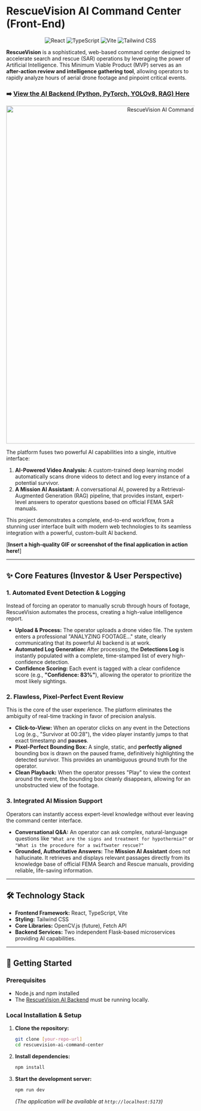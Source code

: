 # RescueVision AI Command Center (Front-End)

<p align="center">
  <img src="https://img.shields.io/badge/React-20232A?style=for-the-badge&logo=react&logoColor=61DAFB" alt="React"/>
  <img src="https://img.shields.io/badge/TypeScript-007ACC?style=for-the-badge&logo=typescript&logoColor=white" alt="TypeScript"/>
  <img src="https://img.shields.io/badge/Vite-646CFF?style=for-the-badge&logo=vite&logoColor=white" alt="Vite"/>
  <img src="https://img.shields.io/badge/Tailwind_CSS-38B2AC?style=for-the-badge&logo=tailwind-css&logoColor=white" alt="Tailwind CSS"/>
</p>

**RescueVision** is a sophisticated, web-based command center designed to accelerate search and rescue (SAR) operations by leveraging the power of Artificial Intelligence. This Minimum Viable Product (MVP) serves as an **after-action review and intelligence gathering tool**, allowing operators to rapidly analyze hours of aerial drone footage and pinpoint critical events.

### **➡️ [View the AI Backend (Python, PyTorch, YOLOv8, RAG) Here](https://github.com/MdEhsanulHaqueKanan/rescue-vision-project)**

<p align="center">
  <img src="./assets/RescueVision_demo.gif" alt="RescueVision AI Command Center Demo" width="900"/>
</p>

The platform fuses two powerful AI capabilities into a single, intuitive interface:
1.  **AI-Powered Video Analysis:** A custom-trained deep learning model automatically scans drone videos to detect and log every instance of a potential survivor.
2.  **A Mission AI Assistant:** A conversational AI, powered by a Retrieval-Augmented Generation (RAG) pipeline, that provides instant, expert-level answers to operator questions based on official FEMA SAR manuals.

This project demonstrates a complete, end-to-end workflow, from a stunning user interface built with modern web technologies to its seamless integration with a powerful, custom-built AI backend.

[**Insert a high-quality GIF or screenshot of the final application in action here!**]

---

## ✨ Core Features (Investor & User Perspective)

### 1. Automated Event Detection & Logging

Instead of forcing an operator to manually scrub through hours of footage, RescueVision automates the process, creating a high-value intelligence report.

*   **Upload & Process:** The operator uploads a drone video file. The system enters a professional "ANALYZING FOOTAGE..." state, clearly communicating that its powerful AI backend is at work.
*   **Automated Log Generation:** After processing, the **Detections Log** is instantly populated with a complete, time-stamped list of every high-confidence detection.
*   **Confidence Scoring:** Each event is tagged with a clear confidence score (e.g., **"Confidence: 83%"**), allowing the operator to prioritize the most likely sightings.

### 2. Flawless, Pixel-Perfect Event Review

This is the core of the user experience. The platform eliminates the ambiguity of real-time tracking in favor of precision analysis.

*   **Click-to-View:** When an operator clicks on any event in the Detections Log (e.g., "Survivor at 00:28"), the video player instantly jumps to that exact timestamp and **pauses**.
*   **Pixel-Perfect Bounding Box:** A single, static, and **perfectly aligned** bounding box is drawn on the paused frame, definitively highlighting the detected survivor. This provides an unambiguous ground truth for the operator.
*   **Clean Playback:** When the operator presses "Play" to view the context around the event, the bounding box cleanly disappears, allowing for an unobstructed view of the footage.

### 3. Integrated AI Mission Support

Operators can instantly access expert-level knowledge without ever leaving the command center interface.

*   **Conversational Q&A:** An operator can ask complex, natural-language questions like `"What are the signs and treatment for hypothermia?"` or `"What is the procedure for a swiftwater rescue?"`
*   **Grounded, Authoritative Answers:** The **Mission AI Assistant** does not hallucinate. It retrieves and displays relevant passages directly from its knowledge base of official FEMA Search and Rescue manuals, providing reliable, life-saving information.

---

## 🛠️ Technology Stack

*   **Frontend Framework:** React, TypeScript, Vite
*   **Styling:** Tailwind CSS
*   **Core Libraries:** OpenCV.js (future), Fetch API
*   **Backend Services:** Two independent Flask-based microservices providing AI capabilities.

---

## 🏁 Getting Started

### Prerequisites

*   Node.js and npm installed
*   The [RescueVision AI Backend](https://github.com/MdEhsanulHaqueKanan/rescue-vision-project) must be running locally.

### Local Installation & Setup

1.  **Clone the repository:**
    ```bash
    git clone [your-repo-url]
    cd rescuevision-ai-command-center
    ```
2.  **Install dependencies:**
    ```bash
    npm install
    ```
3.  **Start the development server:**
    ```bash
    npm run dev
    ```
    *(The application will be available at `http://localhost:5173`)*